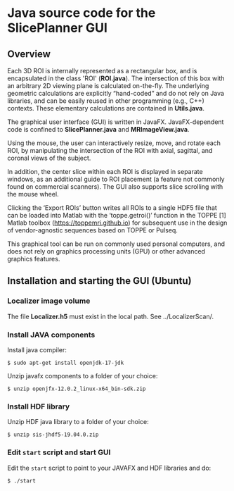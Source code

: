 # Java source code for the SlicePlanner GUI


## Overview

Each 3D ROI is internally represented as a rectangular box, and is encapsulated in the class 'ROI' (**ROI.java**). 
The intersection of this box with an arbitrary 2D viewing plane is calculated on-the-fly. 
The underlying geometric calculations are explicitly “hand-coded” and do not rely on Java libraries, and can be easily reused in other programming (e.g., C++) contexts. 
These elementary calculations are contained in **Utils.java**.

The graphical user interface (GUI) is written in JavaFX. JavaFX-dependent code is confined to **SlicePlanner.java** and **MRImageView.java**.

Using the mouse, the user can interactively resize, move, and rotate each ROI, by manipulating the intersection of the ROI with axial, sagittal, and coronal views of the subject. 

In addition, the center slice within each ROI is displayed in separate windows, as an additional guide to ROI placement (a feature not commonly found on commercial scanners). The GUI also supports slice scrolling with the mouse wheel. 

Clicking the ‘Export ROIs’ button writes all ROIs to a single HDF5 file that can be loaded into Matlab with the ‘toppe.getroi()’ function in the TOPPE [1] Matlab toolbox (https://toppemri.github.io) for subsequent use in the design of vendor-agnostic sequences based on TOPPE or Pulseq. 

This graphical tool can be run on commonly used personal computers, and does not rely on graphics processing units (GPU) or other advanced graphics features.


## Installation and starting the GUI (Ubuntu)


### Localizer image volume

The file **Localizer.h5** must exist in the local path. See ../LocalizerScan/.


### Install JAVA components

Install java compiler:
```
$ sudo apt-get install openjdk-17-jdk
```

Unzip javafx components to a folder of your choice:
```
$ unzip openjfx-12.0.2_linux-x64_bin-sdk.zip
```

### Install HDF library

Unzip HDF java library to a folder of your choice:
```
$ unzip sis-jhdf5-19.04.0.zip
```

### Edit `start` script and start GUI

Edit the `start` script to point to your JAVAFX and HDF libraries and do:
```
$ ./start
```

